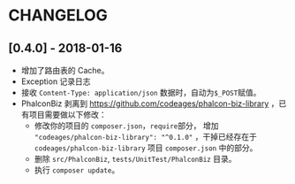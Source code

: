 # CHANGELOG

## [0.4.0] - 2018-01-16

* 增加了路由表的 Cache。
* Exception 记录日志
* 接收 `Content-Type: application/json` 数据时，自动为`$_POST`赋值。
* PhalconBiz 剥离到 https://github.com/codeages/phalcon-biz-library ，已有项目需要做以下修改：
  * 修改你的项目的 `composer.json`，`require`部分， 增加 `"codeages/phalcon-biz-library": "^0.1.0"` ，干掉已经存在于`codeages/phalcon-biz-library` 项目 `composer.json` 中的部分。
  * 删除 `src/PhalconBiz`, `tests/UnitTest/PhalconBiz` 目录。
  * 执行 `composer update`。

